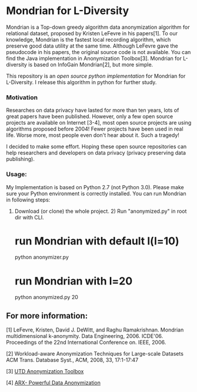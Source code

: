 Mondrian for L-Diversity
===========================
Mondrian is a Top-down greedy algorithm data anonymization algorithm for relational dataset, proposed by Kristen LeFevre in his papers[1]. To our knowledge, Mondrian is the fastest local recording algorithm, which preserve good data utility at the same time. Although LeFevre gave the pseudocode in his papers, the original source code is not available. You can find the Java implementation in Anonymization Toolbox[3]. Mondrian for L-diversity is based on InfoGain Mondrian[2], but more simple.

This repository is an *open source python implementation* for Mondrian for L-Diversity. I release this algorithm in python for further study.

### Motivation 
Researches on data privacy have lasted for more than ten years, lots of great papers have been published. However, only a few open source projects are available on Internet [3-4], most open source projects are using algorithms proposed before 2004! Fewer projects have been used in real life. Worse more, most people even don't hear about it. Such a tragedy! 

I decided to make some effort. Hoping these open source repositories can help researchers and developers on data privacy (privacy preserving data publishing).


### Usage:
My Implementation is based on Python 2.7 (not Python 3.0). Please make sure your Python environment is correctly installed. You can run Mondrian in following steps: 
1) Download (or clone) the whole project. 2) Run "anonymized.py" in root dir with CLI.


	# run Mondrian with default l(l=10)
	python anonymizer.py 
	
	# run Mondrian with l=20
	python anonymized.py 20


## For more information:
[1]  LeFevre, Kristen, David J. DeWitt, and Raghu Ramakrishnan. Mondrian multidimensional k-anonymity. Data Engineering, 2006. ICDE'06. Proceedings of the 22nd International Conference on. IEEE, 2006.

[2] Workload-aware Anonymization Techniques for Large-scale Datasets ACM Trans. Database Syst., ACM, 2008, 33, 17:1-17:47

[3] [UTD Anonymization Toolbox](http://cs.utdallas.edu/dspl/toolbox/)

[4] [ARX- Powerful Data Anonymization](https://github.com/arx-deidentifier/arx)
